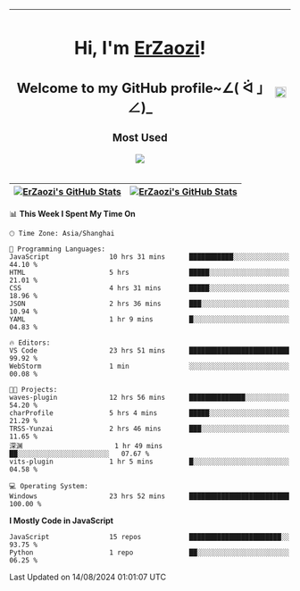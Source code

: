 |<h1>Hi, I'm <a href="https://github.com/erzaozi">ErZaozi</a>! </h1><h2>Welcome to my GitHub profile~∠( ᐛ 」∠)_</h2><p><h3>Most Used</h3><img src="https://skillicons.dev/icons?i=github,vscode,visualstudio,ubuntu,postman,pycharm,webstorm,git,docker"></p>|<img decoding="async" align=center src="https://cdn.jsdelivr.net/gh/erzaozi/erzaozi/image.gif" width="100%">|
| ----- | ----- |

| <a href="https://github.com/erzaozi"><img align="center" src="https://github-readme-stats.vercel.app/api/top-langs/?username=erzaozi&title_color=44cef6&text_color=4b5cc4&icon_color=2bbc8a&bg_color=white&langs_count=4&hide_border=true" alt="ErZaozi's GitHub Stats" /></a> | <a href="https://github.com/erzaozi"><img align="center" src="https://github-readme-stats.vercel.app/api?username=erzaozi&show_icons=true&line_height=27&count_private=true&title_color=44cef6&text_color=4b5cc4&icon_color=2bbc8a&bg_color=white&hide_border=true" alt="ErZaozi's GitHub Stats" /></a> |
| ----- | ----- |
<!--START_SECTION:waka-->
📊 **This Week I Spent My Time On** 

```text
🕑︎ Time Zone: Asia/Shanghai

💬 Programming Languages: 
JavaScript               10 hrs 31 mins      ███████████░░░░░░░░░░░░░░   44.10 % 
HTML                     5 hrs               █████░░░░░░░░░░░░░░░░░░░░   21.01 % 
CSS                      4 hrs 31 mins       █████░░░░░░░░░░░░░░░░░░░░   18.96 % 
JSON                     2 hrs 36 mins       ███░░░░░░░░░░░░░░░░░░░░░░   10.94 % 
YAML                     1 hr 9 mins         █░░░░░░░░░░░░░░░░░░░░░░░░   04.83 % 

🔥 Editors: 
VS Code                  23 hrs 51 mins      █████████████████████████   99.92 % 
WebStorm                 1 min               ░░░░░░░░░░░░░░░░░░░░░░░░░   00.08 % 

🐱‍💻 Projects: 
waves-plugin             12 hrs 56 mins      ██████████████░░░░░░░░░░░   54.20 % 
charProfile              5 hrs 4 mins        █████░░░░░░░░░░░░░░░░░░░░   21.29 % 
TRSS-Yunzai              2 hrs 46 mins       ███░░░░░░░░░░░░░░░░░░░░░░   11.65 % 
深渊                       1 hr 49 mins        ██░░░░░░░░░░░░░░░░░░░░░░░   07.67 % 
vits-plugin              1 hr 5 mins         █░░░░░░░░░░░░░░░░░░░░░░░░   04.58 % 

💻 Operating System: 
Windows                  23 hrs 52 mins      █████████████████████████   100.00 % 
```

**I Mostly Code in JavaScript** 

```text
JavaScript               15 repos            ███████████████████████░░   93.75 % 
Python                   1 repo              ██░░░░░░░░░░░░░░░░░░░░░░░   06.25 % 
```




 Last Updated on 14/08/2024 01:01:07 UTC
<!--END_SECTION:waka-->
